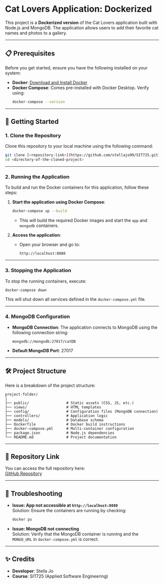 # Cat Lovers Application: Dockerized

This project is a **Dockerized version** of the Cat Lovers application built with Node.js and MongoDB. The application allows users to add their favorite cat names and photos to a gallery.

---

## 📋 Prerequisites

Before you get started, ensure you have the following installed on your system:

- **Docker**: [Download and Install Docker](https://www.docker.com/products/docker-desktop)  
- **Docker Compose**: Comes pre-installed with Docker Desktop. Verify using:
  ```bash
  docker-compose --version
  ```

---

## 🚀 Getting Started

### 1. Clone the Repository
Clone this repository to your local machine using the following command:
```bash
git clone [<repository-link>](https://github.com/stellajo99/SIT725.git)
cd <directory-of-the-cloned-project>
```

---

### 2. Running the Application

To build and run the Docker containers for this application, follow these steps:

1. **Start the application using Docker Compose**:
   ```bash
   docker-compose up --build
   ```
   - This will build the required Docker images and start the `app` and `mongodb` containers.

2. **Access the application**:
   - Open your browser and go to:  
     ```
     http://localhost:8080
     ```

---

### 3. Stopping the Application

To stop the running containers, execute:
```bash
docker-compose down
```
This will shut down all services defined in the `docker-compose.yml` file.

---

### 4. MongoDB Configuration

- **MongoDB Connection**: The application connects to MongoDB using the following connection string:
  ```
  mongodb://mongodb:27017/catDB
  ```
- **Default MongoDB Port**: 27017

---

## 🛠 Project Structure

Here is a breakdown of the project structure:

```
project-folder/
│
├── public/                 # Static assets (CSS, JS, etc.)
├── views/                  # HTML templates
├── config/                 # Configuration files (MongoDB connection)
├── controllers/            # Application logic
├── models/                 # Database schema
├── Dockerfile              # Docker build instructions
├── docker-compose.yml      # Multi-container configuration
├── package.json            # Node.js dependencies
└── README.md               # Project documentation
```

---

## 🔗 Repository Link

You can access the full repository here:  
[GitHub Repository](https://github.com/stellajo99/SIT725.git)

---

## 🤔 Troubleshooting

- **Issue: App not accessible at `http://localhost:8080`**  
  Solution: Ensure the containers are running by checking:
  ```bash
  docker ps
  ```

- **Issue: MongoDB not connecting**  
  Solution: Verify that the MongoDB container is running and the `MONGO_URL` in `docker-compose.yml` is correct.

---

## ✨ Credits

- **Developer**: Stella Jo 
- **Course**: SIT725 (Applied Software Engineering)

